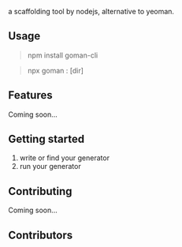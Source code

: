 <!-- ![这里放LOGO](上传的LOGO的图链接)

![这里是各种badge](badge的链接)
![这里是各种badge](badge的链接)
![这里是各种badge](badge的链接) -->

a scaffolding tool by nodejs, alternative to yeoman.

## Usage

> npm install goman-cli

> npx goman <generator>:<task> [dir]

## Features

Coming soon...

## Getting started

1. write or find your generator
2. run your generator

## Contributing

Coming soon...
<!-- Anyone can help make this project better - check out our Contributing guide! -->

## Contributors
